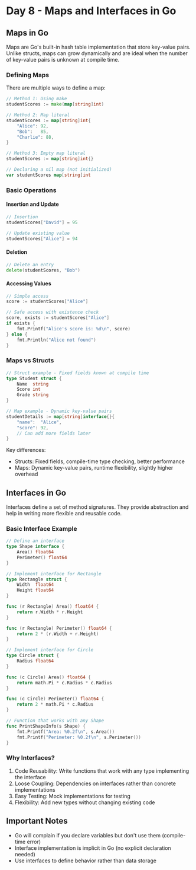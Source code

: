 # Day 8 - Maps and Interfaces in Go

## Maps in Go
Maps are Go's built-in hash table implementation that store key-value pairs. Unlike structs, maps can grow dynamically and are ideal when the number of key-value pairs is unknown at compile time.

### Defining Maps
There are multiple ways to define a map:

```go
// Method 1: Using make
studentScores := make(map[string]int)

// Method 2: Map literal
studentScores := map[string]int{
    "Alice": 92,
    "Bob":   85,
    "Charlie": 88,
}

// Method 3: Empty map literal
studentScores := map[string]int{}

// Declaring a nil map (not initialized)
var studentScores map[string]int
```

### Basic Operations

#### Insertion and Update
```go
// Insertion
studentScores["David"] = 95

// Update existing value
studentScores["Alice"] = 94
```

#### Deletion
```go
// Delete an entry
delete(studentScores, "Bob")
```

#### Accessing Values
```go
// Simple access
score := studentScores["Alice"]

// Safe access with existence check
score, exists := studentScores["Alice"]
if exists {
    fmt.Printf("Alice's score is: %d\n", score)
} else {
    fmt.Println("Alice not found")
}
```

### Maps vs Structs
```go
// Struct example - Fixed fields known at compile time
type Student struct {
    Name  string
    Score int
    Grade string
}

// Map example - Dynamic key-value pairs
studentDetails := map[string]interface{}{
    "name":  "Alice",
    "score": 92,
    // Can add more fields later
}
```

Key differences:
- Structs: Fixed fields, compile-time type checking, better performance
- Maps: Dynamic key-value pairs, runtime flexibility, slightly higher overhead

## Interfaces in Go

Interfaces define a set of method signatures. They provide abstraction and help in writing more flexible and reusable code.

### Basic Interface Example
```go
// Define an interface
type Shape interface {
    Area() float64
    Perimeter() float64
}

// Implement interface for Rectangle
type Rectangle struct {
    Width  float64
    Height float64
}

func (r Rectangle) Area() float64 {
    return r.Width * r.Height
}

func (r Rectangle) Perimeter() float64 {
    return 2 * (r.Width + r.Height)
}

// Implement interface for Circle
type Circle struct {
    Radius float64
}

func (c Circle) Area() float64 {
    return math.Pi * c.Radius * c.Radius
}

func (c Circle) Perimeter() float64 {
    return 2 * math.Pi * c.Radius
}

// Function that works with any Shape
func PrintShapeInfo(s Shape) {
    fmt.Printf("Area: %0.2f\n", s.Area())
    fmt.Printf("Perimeter: %0.2f\n", s.Perimeter())
}
```

### Why Interfaces?
1. Code Reusability: Write functions that work with any type implementing the interface
2. Loose Coupling: Dependencies on interfaces rather than concrete implementations
3. Easy Testing: Mock implementations for testing
4. Flexibility: Add new types without changing existing code

## Important Notes
- Go will complain if you declare variables but don't use them (compile-time error)
- Interface implementation is implicit in Go (no explicit declaration needed)
- Use interfaces to define behavior rather than data storage